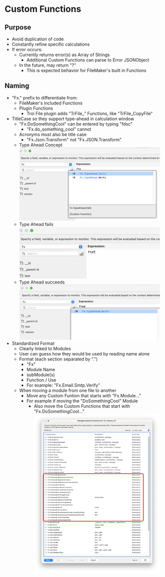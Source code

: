 # Custom Functions

## Purpose

- Avoid duplication of code
- Constantly refine specific calculations
- If error occurs:
  - Currently returns error(s) as Array of Strings
    - Additional Custom Functions can parse to Error JSONObject 
  - In the future, may return "?"
    - This is expected behavior for FileMaker's built in Functions 

## Naming

- "Fx." prefix to differentiate from:
  - FileMaker's included Functions
  - Plugin Functions
    - Troi File plugin adds "TrFile_" Functions, like "TrFile_CopyFile"
- TitleCase so they support type-ahead in calculation window
  - "Fx.DoSomethingCool" can be entered by typing "fdsc"
    - "Fx.do_something_cool" cannot
  - Acronyms must also be title case
    - "Fx.Json.Transform" not "Fx.JSON.Transform"
  - Type Ahead Concept
  ![Type Ahead Concept](Screenshot_CF_TypeAhead.png)
  - Type Ahead fails
  ![Type Ahead Fails](Screenshot_CF_TypeAhead_Fails.png)
  - Type Ahead succeeds
  ![Type Ahead Works](Screenshot_CF_TypeAhead_Works.png)
- Standardized Format
  - Clearly linked to Modules
  - User can guess how they would be used by reading name alone
  - Format (each section separated by ".")
    - "Fx"
    - Module Name
    - subModule(s)
    - Function / Use
    - For example: "Fx.Email.Smtp.Verify"
  - When moving a module from one file to another
    - Move any Custom Funtion that starts with "Fx.Module..."
    - For example if moving the "DoSomethingCool" Module
      - Also move the Custom Functions that start with "Fx.DoSomethingCool..."
       ![CF_Modules](Screenshot_CF_Modules.png)
